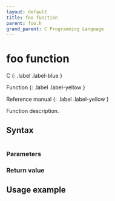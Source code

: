 ```yaml
---
layout: default
title: foo function
parent: foo.h
grand_parent: C Programming Language
---
```


# foo function

C
{: .label .label-blue }

Function
{: .label .label-yellow }

Reference manual
{: .label .label-yellow }

Function description.

## Syntax

```c

```

### Parameters



### Return value



## Usage example

```c

```

